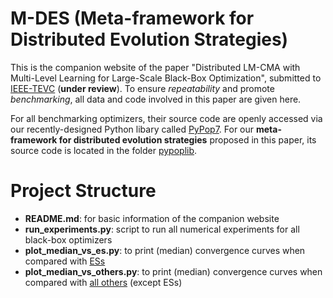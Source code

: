 # M-DES (Meta-framework for Distributed Evolution Strategies)

This is the companion website of the paper "Distributed LM-CMA with Multi-Level Learning for Large-Scale Black-Box Optimization", submitted to [IEEE-TEVC](https://ieeexplore.ieee.org/xpl/RecentIssue.jsp?punumber=4235) (**under review**). To ensure *repeatability* and promote *benchmarking*, all data and code involved in this paper are given here.

For all benchmarking optimizers, their source code are openly accessed via our recently-designed Python libary called [PyPop7](https://github.com/Evolutionary-Intelligence/pypop). For our **meta-framework for distributed evolution strategies** proposed in this paper, its source code is located in the folder [pypoplib](https://github.com/Evolutionary-Intelligence/M-DES/tree/main/pypoplib).

# Project Structure

* **README.md**: for basic information of the companion website
* **run_experiments.py**: script to run all numerical experiments for all black-box optimizers
* **plot_median_vs_es.py**: to print (median) convergence curves when compared with [ESs](https://pypop.readthedocs.io/en/latest/es/es.html)
* **plot_median_vs_others.py**: to print (median) convergence curves when compared with [all others](https://pypop.readthedocs.io/en/latest/index.html) (except ESs)

